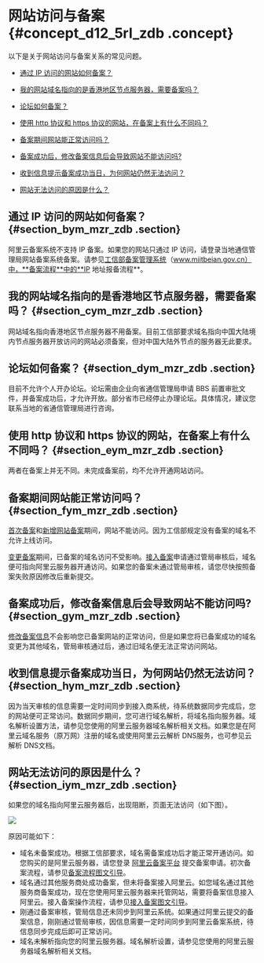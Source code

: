 # 网站访问与备案 {#concept_d12_5rl_zdb .concept}

以下是关于网站访问与备案关系的常见问题。

-   [通过 IP 访问的网站如何备案？](#section_bym_mzr_zdb)

-   [我的网站域名指向的是香港地区节点服务器，需要备案吗？](#section_cym_mzr_zdb)

-   [论坛如何备案？](#section_dym_mzr_zdb)

-   [使用 http 协议和 https 协议的网站，在备案上有什么不同吗？](#section_eym_mzr_zdb)

-   [备案期间网站能正常访问吗？](#section_fym_mzr_zdb)

-   [备案成功后，修改备案信息后会导致网站不能访问吗?](#section_gym_mzr_zdb)

-   [收到信息提示备案成功当日，为何网站仍然无法访问？](#section_hym_mzr_zdb)

-   [网站无法访问的原因是什么？](#section_iym_mzr_zdb)


## 通过 IP 访问的网站如何备案？ {#section_bym_mzr_zdb .section}

阿里云备案系统不支持 IP 备案。如果您的网站只通过 IP 访问，请登录当地通信管理局网站备案系统备案。请参见[工信部备案管理系统](http://www.miitbeian.gov.cn)（www.miitbeian.gov.cn）中，**备案流程**中的**IP 地址报备流程**。

## 我的网站域名指向的是香港地区节点服务器，需要备案吗？ {#section_cym_mzr_zdb .section}

网站域名指向香港地区节点服务器不用备案。目前工信部要求域名指向中国大陆境内节点服务器开放访问的网站必须备案，但对中国大陆外节点的服务器无此要求。

## 论坛如何备案？ {#section_dym_mzr_zdb .section}

目前不允许个人开办论坛。论坛需由企业向省通信管理局申请 BBS 前置审批文件，并备案成功后，才允许开放。部分省市已经停止办理论坛。具体情况，建议您联系当地的省通信管理局进行咨询。

## 使用 http 协议和 https 协议的网站，在备案上有什么不同吗？ {#section_eym_mzr_zdb .section}

两者在备案上并无不同。未完成备案前，均不允许开通网站访问。

## 备案期间网站能正常访问吗？ {#section_fym_mzr_zdb .section}

[首次备案](../../../../cn.zh-CN/备案流程/首次备案流程图文引导.md#)和[新增网站备案](../../../../cn.zh-CN/备案流程/新增网站备案（原备案不在阿里云）.md#)期间，网站不能访问。因为工信部规定没有备案的域名不允许上线访问。

[变更备案](../../../../cn.zh-CN/备案流程/变更备案信息图文引导.md#)期间，已备案的域名访问不受影响。[接入备案](../../../../cn.zh-CN/备案流程/接入备案和取消接入操作引导.md#)申请通过管局审核后，域名便可指向阿里云服务器开通访问。如果您的备案未通过管局审核，请您尽快按照备案失败原因修改后重新提交。

## 备案成功后，修改备案信息后会导致网站不能访问吗? {#section_gym_mzr_zdb .section}

[修改备案信息](../../../../cn.zh-CN/备案流程/变更备案信息图文引导.md#)不会影响您已备案网站的正常访问，但是如果您将已备案成功的域名变更为其他域名，管局审核通过后，通过旧域名便无法正常访问网站。

## 收到信息提示备案成功当日，为何网站仍然无法访问？ {#section_hym_mzr_zdb .section}

因为当天审核的信息需要一定时间同步到接入商系统，待系统数据同步完成后，您的网站便可正常访问。数据同步期间，您可进行域名解析，将域名指向服务器。域名解析设置方法，请参见您使用的阿里云服务器域名解析相关文档。如果您是在阿里云域名服务（原万网）注册的域名或使用阿里云云解析 DNS服务，也可参见云解析 DNS文档。

## 网站无法访问的原因是什么？ {#section_iym_mzr_zdb .section}

如果您的域名指向阿里云服务器后，出现阻断，页面无法访问（如下图）。

![](http://static-aliyun-doc.oss-cn-hangzhou.aliyuncs.com/assets/img/14211/5248_zh-CN.jpg)

原因可能如下：

-   域名未备案成功。根据工信部要求，域名需备案成功后才能正常开通访问。如您购买的是阿里云服务器，请您登录 [阿里云备案平台](http://beian.aliyun.com/) 提交备案申请。初次备案流程，请参见[备案流程图文引导](../../../../cn.zh-CN/备案流程/首次备案流程图文引导.md#)。
-   域名通过其他服务商处成功备案，但未将备案接入阿里云。如您域名通过其他服务商备案成功，现在您使用阿里云服务器来托管网站，需要将备案信息接入阿里云。接入备案操作流程，请参见[接入备案图文引导](../../../../cn.zh-CN/备案流程/接入备案和取消接入操作引导.md#)。
-   刚通过备案审核，管局信息还未同步到阿里云系统。如果通过阿里云提交的备案信息，刚刚通过管局审核，因信息需要一定时间同步到阿里云备案系统，待信息同步完成后即可正常访问。
-   域名未解析指向您的阿里云服务器。域名解析设置，请参见您使用的阿里云服务器域名解析相关文档。

